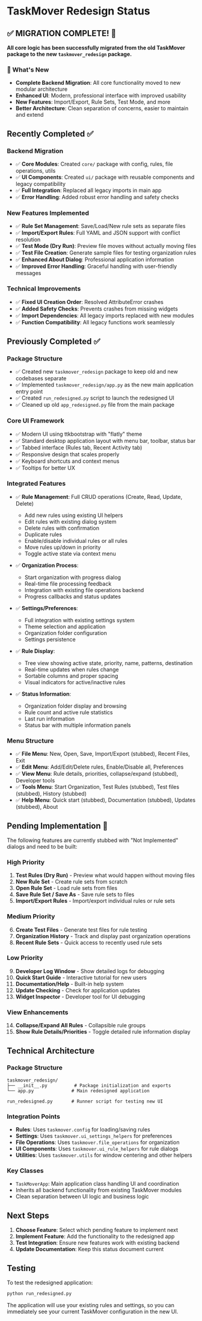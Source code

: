 # TaskMover Redesign Status

## ✅ MIGRATION COMPLETE! 🎉

**All core logic has been successfully migrated from the old TaskMover package to the new `taskmover_redesign` package.**

### 🚀 What's New
- **Complete Backend Migration**: All core functionality moved to new modular architecture
- **Enhanced UI**: Modern, professional interface with improved usability
- **New Features**: Import/Export, Rule Sets, Test Mode, and more
- **Better Architecture**: Clean separation of concerns, easier to maintain and extend

## Recently Completed ✅

### Backend Migration
- ✅ **Core Modules**: Created `core/` package with config, rules, file operations, utils
- ✅ **UI Components**: Created `ui/` package with reusable components and legacy compatibility
- ✅ **Full Integration**: Replaced all legacy imports in main app
- ✅ **Error Handling**: Added robust error handling and safety checks

### New Features Implemented
- ✅ **Rule Set Management**: Save/Load/New rule sets as separate files
- ✅ **Import/Export Rules**: Full YAML and JSON support with conflict resolution
- ✅ **Test Mode (Dry Run)**: Preview file moves without actually moving files
- ✅ **Test File Creation**: Generate sample files for testing organization rules
- ✅ **Enhanced About Dialog**: Professional application information
- ✅ **Improved Error Handling**: Graceful handling with user-friendly messages

### Technical Improvements
- ✅ **Fixed UI Creation Order**: Resolved AttributeError crashes
- ✅ **Added Safety Checks**: Prevents crashes from missing widgets
- ✅ **Import Dependencies**: All legacy imports replaced with new modules
- ✅ **Function Compatibility**: All legacy functions work seamlessly

## Previously Completed ✅

### Package Structure
- ✅ Created new `taskmover_redesign` package to keep old and new codebases separate
- ✅ Implemented `taskmover_redesign/app.py` as the new main application entry point
- ✅ Created `run_redesigned.py` script to launch the redesigned UI
- ✅ Cleaned up old `app_redesigned.py` file from the main package

### Core UI Framework
- ✅ Modern UI using ttkbootstrap with "flatly" theme
- ✅ Standard desktop application layout with menu bar, toolbar, status bar
- ✅ Tabbed interface (Rules tab, Recent Activity tab)
- ✅ Responsive design that scales properly
- ✅ Keyboard shortcuts and context menus
- ✅ Tooltips for better UX

### Integrated Features
- ✅ **Rule Management**: Full CRUD operations (Create, Read, Update, Delete)
  - Add new rules using existing UI helpers
  - Edit rules with existing dialog system
  - Delete rules with confirmation
  - Duplicate rules
  - Enable/disable individual rules or all rules
  - Move rules up/down in priority
  - Toggle active state via context menu

- ✅ **Organization Process**: 
  - Start organization with progress dialog
  - Real-time file processing feedback
  - Integration with existing file operations backend
  - Progress callbacks and status updates

- ✅ **Settings/Preferences**:
  - Full integration with existing settings system
  - Theme selection and application
  - Organization folder configuration
  - Settings persistence

- ✅ **Rule Display**:
  - Tree view showing active state, priority, name, patterns, destination
  - Real-time updates when rules change
  - Sortable columns and proper spacing
  - Visual indicators for active/inactive rules

- ✅ **Status Information**:
  - Organization folder display and browsing
  - Rule count and active rule statistics  
  - Last run information
  - Status bar with multiple information panels

### Menu Structure
- ✅ **File Menu**: New, Open, Save, Import/Export (stubbed), Recent Files, Exit
- ✅ **Edit Menu**: Add/Edit/Delete rules, Enable/Disable all, Preferences
- ✅ **View Menu**: Rule details, priorities, collapse/expand (stubbed), Developer tools
- ✅ **Tools Menu**: Start Organization, Test Rules (stubbed), Test files (stubbed), History (stubbed)
- ✅ **Help Menu**: Quick start (stubbed), Documentation (stubbed), Updates (stubbed), About

## Pending Implementation 🚧

The following features are currently stubbed with "Not Implemented" dialogs and need to be built:

### High Priority
1. **Test Rules (Dry Run)** - Preview what would happen without moving files
2. **New Rule Set** - Create rule sets from scratch
3. **Open Rule Set** - Load rule sets from files
4. **Save Rule Set / Save As** - Save rule sets to files
5. **Import/Export Rules** - Import/export individual rules or rule sets

### Medium Priority
6. **Create Test Files** - Generate test files for rule testing
7. **Organization History** - Track and display past organization operations
8. **Recent Rule Sets** - Quick access to recently used rule sets

### Low Priority  
9. **Developer Log Window** - Show detailed logs for debugging
10. **Quick Start Guide** - Interactive tutorial for new users
11. **Documentation/Help** - Built-in help system
12. **Update Checking** - Check for application updates
13. **Widget Inspector** - Developer tool for UI debugging

### View Enhancements
14. **Collapse/Expand All Rules** - Collapsible rule groups
15. **Show Rule Details/Priorities** - Toggle detailed rule information display

## Technical Architecture

### Package Structure
```
taskmover_redesign/
├── __init__.py          # Package initialization and exports
└── app.py              # Main redesigned application

run_redesigned.py       # Runner script for testing new UI
```

### Integration Points
- **Rules**: Uses `taskmover.config` for loading/saving rules
- **Settings**: Uses `taskmover.ui_settings_helpers` for preferences
- **File Operations**: Uses `taskmover.file_operations` for organization
- **UI Components**: Uses `taskmover.ui_rule_helpers` for rule dialogs
- **Utilities**: Uses `taskmover.utils` for window centering and other helpers

### Key Classes
- `TaskMoverApp`: Main application class handling UI and coordination
- Inherits all backend functionality from existing TaskMover modules
- Clean separation between UI logic and business logic

## Next Steps

1. **Choose Feature**: Select which pending feature to implement next
2. **Implement Feature**: Add the functionality to the redesigned app
3. **Test Integration**: Ensure new features work with existing backend
4. **Update Documentation**: Keep this status document current

## Testing

To test the redesigned application:
```bash
python run_redesigned.py
```

The application will use your existing rules and settings, so you can immediately see your current TaskMover configuration in the new UI.
